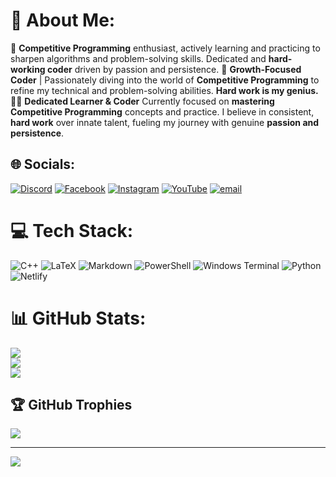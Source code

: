 # 💫 About Me:
🔭 **Competitive Programming** enthusiast, actively learning and practicing to sharpen algorithms and problem-solving skills. Dedicated and **hard-working coder** driven by passion and persistence.
🌱 **Growth-Focused Coder** | Passionately diving into the world of **Competitive Programming** to refine my technical and problem-solving abilities. **Hard work is my genius.**
👨‍💻 **Dedicated Learner & Coder**
Currently focused on **mastering Competitive Programming** concepts and practice. I believe in consistent, **hard work** over innate talent, fueling my journey with genuine **passion and persistence**.


## 🌐 Socials:
[![Discord](https://img.shields.io/badge/Discord-%237289DA.svg?logo=discord&logoColor=white)](https://discord.gg/ezub) [![Facebook](https://img.shields.io/badge/Facebook-%231877F2.svg?logo=Facebook&logoColor=white)](https://facebook.com/ucphatkieu) [![Instagram](https://img.shields.io/badge/Instagram-%23E4405F.svg?logo=Instagram&logoColor=white)](https://instagram.com/asdeferer) [![YouTube](https://img.shields.io/badge/YouTube-%23FF0000.svg?logo=YouTube&logoColor=white)](https://youtube.com/@Ezub!) [![email](https://img.shields.io/badge/Email-D14836?logo=gmail&logoColor=white)](mailto:ducphatkieu@gmail.com) 

# 💻 Tech Stack:
![C++](https://img.shields.io/badge/c++-%2300599C.svg?style=flat&logo=c%2B%2B&logoColor=white) ![LaTeX](https://img.shields.io/badge/latex-%23008080.svg?style=flat&logo=latex&logoColor=white) ![Markdown](https://img.shields.io/badge/markdown-%23000000.svg?style=flat&logo=markdown&logoColor=white) ![PowerShell](https://img.shields.io/badge/PowerShell-%235391FE.svg?style=flat&logo=powershell&logoColor=white) ![Windows Terminal](https://img.shields.io/badge/Windows%20Terminal-%234D4D4D.svg?style=flat&logo=windows-terminal&logoColor=white) ![Python](https://img.shields.io/badge/python-3670A0?style=flat&logo=python&logoColor=ffdd54) ![Netlify](https://img.shields.io/badge/netlify-%23000000.svg?style=flat&logo=netlify&logoColor=#00C7B7)
# 📊 GitHub Stats:
![](https://github-readme-stats.vercel.app/api?username=SingularDuo&theme=tokyonight&hide_border=false&include_all_commits=true&count_private=false)<br/>
![](https://nirzak-streak-stats.vercel.app/?user=SingularDuo&theme=tokyonight&hide_border=false)<br/>
![](https://github-readme-stats.vercel.app/api/top-langs/?username=SingularDuo&theme=tokyonight&hide_border=false&include_all_commits=true&count_private=false&layout=compact)

## 🏆 GitHub Trophies
![](https://github-profile-trophy.vercel.app/?username=SingularDuo&theme=radical&no-frame=false&no-bg=true&margin-w=4)

---
[![](https://visitcount.itsvg.in/api?id=SingularDuo&icon=2&color=2)](https://visitcount.itsvg.in)

<!-- Proudly created with GPRM ( https://gprm.itsvg.in ) -->
